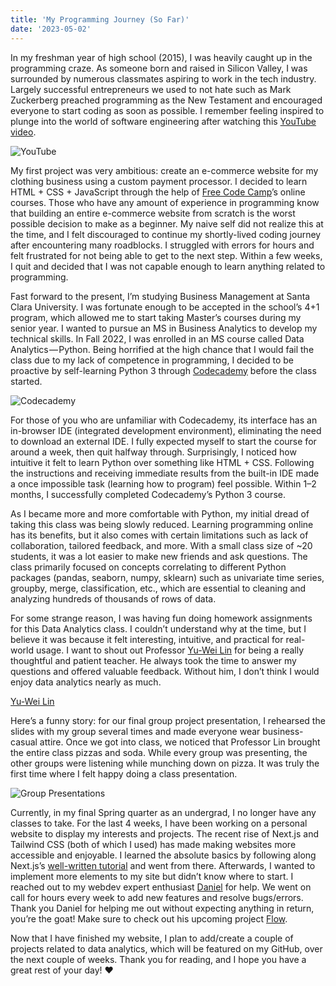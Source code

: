 ```yaml
---
title: 'My Programming Journey (So Far)'
date: '2023-05-02'
---
```


In my freshman year of high school (2015), I was heavily caught up in the programming craze. As someone born and raised in Silicon Valley, I was surrounded by numerous classmates aspiring to work in the tech industry. Largely successful entrepreneurs we used to not hate such as Mark Zuckerberg preached programming as the New Testament and encouraged everyone to start coding as soon as possible. I remember feeling inspired to plunge into the world of software engineering after watching this [YouTube video](https://www.youtube.com/watch?v=nKIu9yen5nc).

![YouTube](https://cehs.unl.edu/tlte/techedge/cse/thumbnail_what-most-schools-dont-teach-video2.jpg "What Most Schools Don't Teach - Code.org")

My first project was very ambitious: create an e-commerce website for my clothing business using a custom payment processor. I decided to learn HTML + CSS + JavaScript through the help of [Free Code Camp](https://www.freecodecamp.org/)’s online courses. Those who have any amount of experience in programming know that building an entire e-commerce website from scratch is the worst possible decision to make as a beginner. My naive self did not realize this at the time, and I felt discouraged to continue my shortly-lived coding journey after encountering many roadblocks. I struggled with errors for hours and felt frustrated for not being able to get to the next step. Within a few weeks, I quit and decided that I was not capable enough to learn anything related to programming.

Fast forward to the present, I’m studying Business Management at Santa Clara University. I was fortunate enough to be accepted in the school’s 4+1 program, which allowed me to start taking Master’s courses during my senior year. I wanted to pursue an MS in Business Analytics to develop my technical skills. In Fall 2022, I was enrolled in an MS course called Data Analytics — Python. Being horrified at the high chance that I would fail the class due to my lack of competence in programming, I decided to be proactive by self-learning Python 3 through [Codecademy](https://www.codecademy.com/) before the class started. 

![Codecademy](https://cdn-images-1.medium.com/v2/resize:fit:1600/1*FEtZccRA2OPHpn32bX5Q_A.png "Codecademy - Python 3 Course")

For those of you who are unfamiliar with Codecademy, its interface has an in-browser IDE (integrated development environment), eliminating the need to download an external IDE. I fully expected myself to start the course for around a week, then quit halfway through. Surprisingly, I noticed how intuitive it felt to learn Python over something like HTML + CSS. Following the instructions and receiving immediate results from the built-in IDE made a once impossible task (learning how to program) feel possible. Within 1–2 months, I successfully completed Codecademy’s Python 3 course.

As I became more and more comfortable with Python, my initial dread of taking this class was being slowly reduced. Learning programming online has its benefits, but it also comes with certain limitations such as lack of collaboration, tailored feedback, and more. With a small class size of ~20 students, it was a lot easier to make new friends and ask questions. The class primarily focused on concepts correlating to different Python packages (pandas, seaborn, numpy, sklearn) such as univariate time series, groupby, merge, classification, etc., which are essential to cleaning and analyzing hundreds of thousands of rows of data.

For some strange reason, I was having fun doing homework assignments for this Data Analytics class. I couldn’t understand why at the time, but I believe it was because it felt interesting, intuitive, and practical for real-world usage. I want to shout out Professor [Yu-Wei Lin](https://www.scu.edu/business/isa/faculty/lin/) for being a really thoughtful and patient teacher. He always took the time to answer my questions and offered valuable feedback. Without him, I don’t think I would enjoy data analytics nearly as much. 

<a href='https://www.scu.edu/business/isa/faculty/lin/'>Yu-Wei Lin</a>

Here’s a funny story: for our final group project presentation, I rehearsed the slides with my group several times and made everyone wear business-casual attire. Once we got into class, we noticed that Professor Lin brought the entire class pizzas and soda. While every group was presenting, the other groups were listening while munching down on pizza. It was truly the first time where I felt happy doing a class presentation.

![Group Presentations](https://cdn.discordapp.com/attachments/663146570765566003/1103122971691864074/b6b1a8e9-8087-45d0-b3d0-9df3acc1d414.JPG "The Group Presentation Day")

Currently, in my final Spring quarter as an undergrad, I no longer have any classes to take. For the last 4 weeks, I have been working on a personal website to display my interests and projects. The recent rise of Next.js and Tailwind CSS (both of which I used) has made making websites more accessible and enjoyable. I learned the absolute basics by following along Next.js’s [well-written tutorial](https://nextjs.org/learn/basics/create-nextjs-app) and went from there. Afterwards, I wanted to implement more elements to my site but didn’t know where to start. I reached out to my webdev expert enthusiast [Daniel](https://twitter.com/d2ac__) for help. We went on call for hours every week to add new features and resolve bugs/errors. Thank you Daniel for helping me out without expecting anything in return, you’re the goat! Make sure to check out his upcoming project [Flow](https://www.flowapp.so/).

Now that I have finished my website, I plan to add/create a couple of projects related to data analytics, which will be featured on my GitHub, over the next couple of weeks. Thank you for reading, and I hope you have a great rest of your day! ❤️






